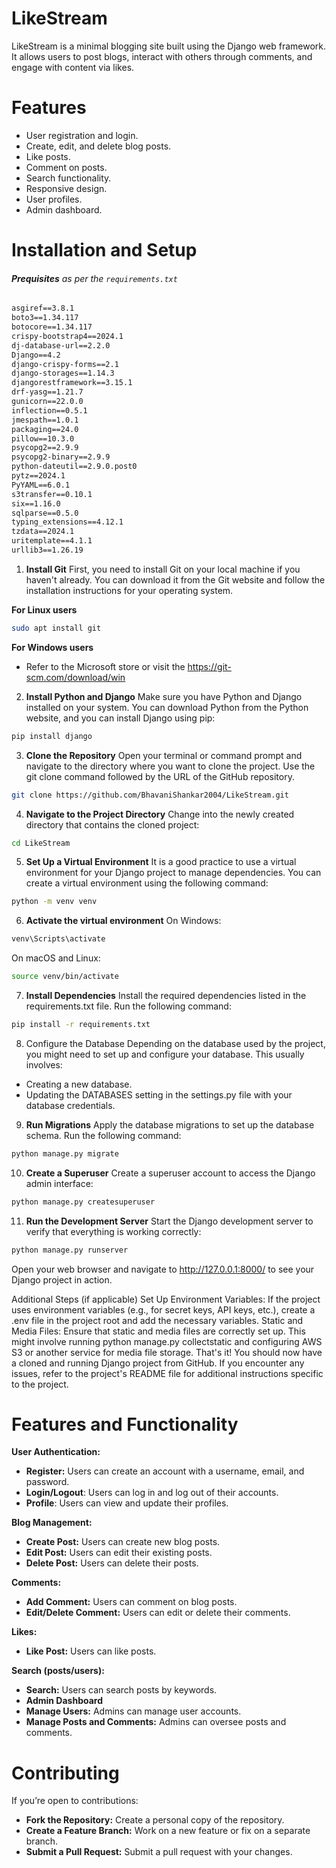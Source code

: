 # LikeStream
LikeStream is a minimal blogging site built using the Django web framework. It allows users to post blogs, interact with others through comments, and engage with content via likes.

# Features

- User registration and login.
- Create, edit, and delete blog posts.
- Like posts.
- Comment on posts.
- Search functionality.
- Responsive design.
- User profiles.
- Admin dashboard.

# Installation and Setup

###### **Prequisites** as per the `requirements.txt`

``` txt
asgiref==3.8.1
boto3==1.34.117
botocore==1.34.117
crispy-bootstrap4==2024.1
dj-database-url==2.2.0
Django==4.2
django-crispy-forms==2.1
django-storages==1.14.3
djangorestframework==3.15.1
drf-yasg==1.21.7
gunicorn==22.0.0
inflection==0.5.1
jmespath==1.0.1
packaging==24.0
pillow==10.3.0
psycopg2==2.9.9
psycopg2-binary==2.9.9
python-dateutil==2.9.0.post0
pytz==2024.1
PyYAML==6.0.1
s3transfer==0.10.1
six==1.16.0
sqlparse==0.5.0
typing_extensions==4.12.1
tzdata==2024.1
uritemplate==4.1.1
urllib3==1.26.19
```

1. **Install Git**
First, you need to install Git on your local machine if you haven't already. You can download it from the Git website and follow the installation instructions for your operating system.

**For Linux users**
```bash
sudo apt install git 
```

**For Windows users**
- Refer to the Microsoft store or visit the https://git-scm.com/download/win

2. **Install Python and Django**
Make sure you have Python and Django installed on your system. You can download Python from the Python website, and you can install Django using pip:

``` bash
pip install django
```

3. **Clone the Repository**
Open your terminal or command prompt and navigate to the directory where you want to clone the project. Use the git clone command followed by the URL of the GitHub repository.

``` bash
git clone https://github.com/BhavaniShankar2004/LikeStream.git
```

4. **Navigate to the Project Directory**
Change into the newly created directory that contains the cloned project:

```bash
cd LikeStream
```

5. **Set Up a Virtual Environment**
It is a good practice to use a virtual environment for your Django project to manage dependencies. You can create a virtual environment using the following command:

```bash
python -m venv venv
```


6. **Activate the virtual environment**
On Windows:
``` powershell
venv\Scripts\activate
```

On macOS and Linux:
``` bash
source venv/bin/activate
```


7. **Install Dependencies**
Install the required dependencies listed in the requirements.txt file. Run the following command:

``` bash
pip install -r requirements.txt
```

8. Configure the Database
Depending on the database used by the project, you might need to set up and configure your database. This usually involves:
- Creating a new database.
- Updating the DATABASES setting in the settings.py file with your database credentials.

9. **Run Migrations**
Apply the database migrations to set up the database schema. Run the following command:

``` bash
python manage.py migrate
```

10. **Create a Superuser**
Create a superuser account to access the Django admin interface:

``` bash
python manage.py createsuperuser
```

11. **Run the Development Server**
Start the Django development server to verify that everything is working correctly:

``` bash
python manage.py runserver
```

Open your web browser and navigate to http://127.0.0.1:8000/ to see your Django project in action.


Additional Steps (if applicable)
Set Up Environment Variables: If the project uses environment variables (e.g., for secret keys, API keys, etc.), create a .env file in the project root and add the necessary variables.
Static and Media Files: Ensure that static and media files are correctly set up. This might involve running python manage.py collectstatic and configuring AWS S3 or another service for media file storage.
That's it! You should now have a cloned and running Django project from GitHub. If you encounter any issues, refer to the project's README file for additional instructions specific to the project.



# Features and Functionality

**User Authentication:**
- **Register:** Users can create an account with a username, email, and password.
- **Login/Logout**: Users can log in and log out of their accounts.
- **Profile**: Users can view and update their profiles.

**Blog Management:**
- **Create Post:** Users can create new blog posts.
- **Edit Post:** Users can edit their existing posts.
- **Delete Post:** Users can delete their posts.

**Comments:**
- **Add Comment:** Users can comment on blog posts.
- **Edit/Delete Comment:** Users can edit or delete their comments.

**Likes:**
- **Like Post:** Users can like posts.


**Search (posts/users):**
- **Search:** Users can search posts by keywords.
- **Admin Dashboard**
- **Manage Users:** Admins can manage user accounts.
- **Manage Posts and Comments:** Admins can oversee posts and comments.


# Contributing

If you’re open to contributions:

- **Fork the Repository:** Create a personal copy of the repository.
- **Create a Feature Branch:** Work on a new feature or fix on a separate branch.
- **Submit a Pull Request:** Submit a pull request with your changes.

